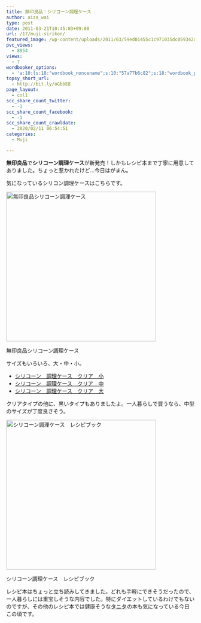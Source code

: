 ```yaml
---
title: 無印良品：シリコーン調理ケース
author: aiza_wai
type: post
date: 2011-03-21T10:45:03+09:00
url: /17/muji-sirikon/
featured_image: /wp-content/uploads/2011/03/59ed01455c1c971035dc059342adbbc5.png
pvc_views:
  - 8954
views:
  - 7
wordbooker_options:
  - 'a:10:{s:18:"wordbook_noncename";s:10:"57a77b6c82";s:18:"wordbook_page_post";s:15:"148216695246471";s:18:"wordbook_orandpage";s:1:"2";s:23:"wordbook_default_author";s:1:"1";s:23:"wordbook_extract_length";s:3:"256";s:19:"wordbook_actionlink";s:3:"300";s:26:"wordbooker_publish_default";s:2:"on";s:18:"wordbook_attribute";s:12:"無印発信";s:29:"wordbooker_status_update_text";s:35:": New blog post :  %title% - %link%";s:20:"wordbook_comment_get";s:2:"on";}'
topsy_short_url:
  - http://bit.ly/oGbbE8
page_layout:
  - col1
scc_share_count_twitter:
  - -1
scc_share_count_facebook:
  - -1
scc_share_count_crawldate:
  - 2020/02/11 06:54:51
categories:
  - Muji

---
```

**無印良品**で**シリコーン調理ケース**が新発売！しかもレシピ本まで丁寧に用意してありました。ちょっと惹かれたけど…今日はがまん。

<!--more-->

気になっているシリコン調理ケースはこちらです。

<div style="width: 410px" class="wp-caption aligncenter">
  <a href="http://img.muji.net/img/item/4548718967759_400.jpg"><img title="無印良品シリコーン調理ケース" src="http://img.muji.net/img/item/4548718967759_400.jpg" alt="無印良品シリコーン調理ケース" width="400" height="400" /></a>
  
  <p class="wp-caption-text">
    無印良品シリコーン調理ケース
  </p>
</div>

サイズもいろいろ、大・中・小。

  * [シリコーン　調理ケース　クリア　小][1]
  * [シリコーン　調理ケース　クリア　中][2]
  * [シリコーン　調理ケース　クリア　大][3]

クリアタイプの他に、黒いタイプもありましたよ。一人暮らしで買うなら、中型のサイズが丁度良さそう。

<div style="width: 410px" class="wp-caption aligncenter">
  <a href="http://img.muji.net/img/item/4548718993178_400.jpg"><img title="シリコーン調理ケース　レシピブック" src="http://img.muji.net/img/item/4548718993178_400.jpg" alt="シリコーン調理ケース　レシピブック" width="400" height="400" /></a>
  
  <p class="wp-caption-text">
    シリコーン調理ケース　レシピブック
  </p>
</div>

レシピ本はちょっと立ち読みしてきました。どれも手軽にできそうだったので、一人暮らしには重宝しそうな内容でした。特にダイエットしているわけでもないのですが、その他のレシピ本では健康そうな[タニタ][4]<img style="border: none !important; margin: 0px !important;" src="http://www.assoc-amazon.jp/e/ir?t=amayutazon-22&l=as2&o=9&a=4479920250" alt="" width="1" height="1" border="0" />の本も気になっている今日この頃です。

 [1]: http://www.muji.net/store/cmdty/detail/4548718967759
 [2]: http://www.muji.net/store/cmdty/detail/4548718967339
 [3]: http://www.muji.net/store/cmdty/detail/4548718967742
 [4]: http://www.amazon.co.jp/gp/product/4479920250/ref=as_li_qf_sp_asin_tl?ie=UTF8&tag=amayutazon-22&linkCode=as2&camp=247&creative=1211&creativeASIN=4479920250
